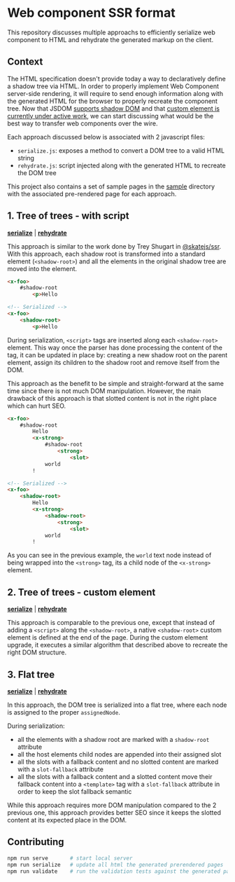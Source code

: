 # Web component SSR format

This repository discusses multiple approachs to efficiently serialize web component to HTML and rehydrate the generated markup on the client. 

## Context

The HTML specification doesn't provide today a way to declaratively define a shadow tree via HTML. In order to properly implement Web Component server-side rendering, it will require to send enough information along with the generated HTML for the browser to properly recreate the component tree. Now that JSDOM [supports shadow DOM](https://github.com/jsdom/jsdom/issues/2343) and that [custom element is currently under active work](https://github.com/jsdom/jsdom/pull/2548), we can start discussing what would be the best way to transfer web components over the wire. 

Each approach discussed below is associated with 2 javascript files:
 - `serialize.js`: exposes a method to convert a DOM tree to a valid HTML string
 - `rehydrate.js`: script injected along with the generated HTML to recreate the DOM tree

This project also contains a set of sample pages in the [sample](sample) directory with the associated pre-rendered page for each approach.

## 1. Tree of trees - with script

**[serialize](formats/tree-of-tree-with-script/serialize.js)** | **[rehydrate](formats/tree-of-tree-with-script/rehydrate.js)**

This approach is similar to the work done by Trey Shugart in [@skatejs/ssr](https://github.com/skatejs/skatejs/tree/master/packages/ssr). With this approach, each shadow root is transformed into a standard element (`<shadow-root>`) and all the elements in the original shadow tree are moved into the element.

```html
<x-foo>
    #shadow-root
        <p>Hello

<!-- Serialized -->
<x-foo>
    <shadow-root>
        <p>Hello
```

During serialization, `<script>` tags are inserted along each `<shadow-root>` element. This way once the parser has done processing the content of the tag, it can be updated in place by: creating a new shadow root on the parent element, assign its children to the shadow root and remove itself from the DOM.

This approach as the benefit to be simple and straight-forward at the same time since there is not much DOM manipulation. However, the main drawback of this approach is that slotted content is not in the right place which can hurt SEO.

```html
<x-foo>
    #shadow-root
        Hello
        <x-strong>
            #shadow-root
                <strong>
                    <slot>
            world
        !

<!-- Serialized -->
<x-foo>
    <shadow-root>
        Hello
        <x-strong>
            <shadow-root>
                <strong>
                    <slot>
            world
        !
```

As you can see in the previous example, the `world` text node instead of being wrapped into the `<strong>` tag, its a child node of the `<x-strong>` element.

## 2. Tree of trees - custom element

**[serialize](formats/tree-of-tree/serialize.js)** | **[rehydrate](formats/tree-of-tree/rehydrate.js)**

This approach is comparable to the previous one, except that instead of adding a `<script>` along the `<shadow-root>`, a native `<shadow-root>` custom element is defined at the end of the page. During the custom element upgrade, it executes a similar algorithm that described above to recreate the right DOM structure.

## 3. Flat tree

**[serialize](formats/flat-tree/serialize.js)** | **[rehydrate](formats/flat-tree/rehydrate.js)**

In this approach, the DOM tree is serialized into a flat tree, where each node is assigned to the proper `assignedNode`.

During serialization:
* all the elements with a shadow root are marked with a `shadow-root` attribute
* all the host elements child nodes are appended into their assigned slot
* all the slots with a fallback content and no slotted content are marked with a `slot-fallback` attribute
* all the slots with a fallback content and a slotted content move their fallback content into a `<template>` tag with a `slot-fallback` attribute in order to keep the slot fallback semantic

While this approach requires more DOM manipulation compared to the 2 previous one, this approach provides better SEO since it keeps the slotted content at its expected place in the DOM.

## Contributing

```sh
npm run serve       # start local server
npm run serialize   # update all html the generated prerendered pages
npm run validate    # run the validation tests against the generated pages
```